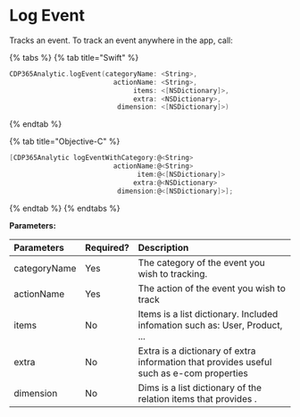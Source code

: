 # Log Event

Tracks an event. To track an event anywhere in the app, call:

{% tabs %}
{% tab title="Swift" %}
```swift
CDP365Analytic.logEvent(categoryName: <String>, 
                          actionName: <String>,
                               items: <[NSDictionary]>, 
                               extra: <NSDictionary>, 
                           dimension: <[NSDictionary]>)
```
{% endtab %}

{% tab title="Objective-C" %}
```objectivec
[CDP365Analytic logEventWithCategory:@<String>
                          actionName:@<String>
                                item:@<[NSDictionary]>
                               extra:@<NSDictionary>
                           dimension:@<[NSDictionary]>];
```
{% endtab %}
{% endtabs %}

 **Parameters:**

|  **Parameters** |  **Required?** |  **Description** |
| :--- | :--- | :--- |
| categoryName | Yes | The category of the event you wish to tracking. |
| actionName | Yes | The action of the event you wish to track |
| items | No | Items is a list dictionary. Included infomation such as: User, Product, ... |
| extra | No | Extra is a dictionary  of extra information that provides useful such as e-com properties |
| dimension | No | Dims is a list dictionary  of the relation items that provides . |

